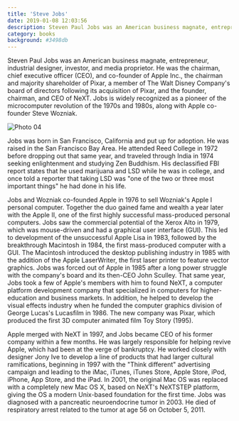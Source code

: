 ```yaml
---
title: 'Steve Jobs'
date: 2019-01-08 12:03:56
description: Steven Paul Jobs was an American business magnate, entrepreneur, industrial designer, investor, and media proprietor.
category: books
background: #3498db
---
```


Steven Paul Jobs was an American business magnate, entrepreneur, industrial designer, investor, and media proprietor. He was the chairman, chief executive officer (CEO), and co-founder of Apple Inc., the chairman and majority shareholder of Pixar, a member of The Walt Disney Company's board of directors following its acquisition of Pixar, and the founder, chairman, and CEO of NeXT. Jobs is widely recognized as a pioneer of the microcomputer revolution of the 1970s and 1980s, along with Apple co-founder Steve Wozniak.

![Photo 04](/assets/img/04.jpg)

Jobs was born in San Francisco, California and put up for adoption. He was raised in the San Francisco Bay Area. He attended Reed College in 1972 before dropping out that same year, and traveled through India in 1974 seeking enlightenment and studying Zen Buddhism. His declassified FBI report states that he used marijuana and LSD while he was in college, and once told a reporter that taking LSD was "one of the two or three most important things" he had done in his life.

Jobs and Wozniak co-founded Apple in 1976 to sell Wozniak's Apple I personal computer. Together the duo gained fame and wealth a year later with the Apple II, one of the first highly successful mass-produced personal computers. Jobs saw the commercial potential of the Xerox Alto in 1979, which was mouse-driven and had a graphical user interface (GUI). This led to development of the unsuccessful Apple Lisa in 1983, followed by the breakthrough Macintosh in 1984, the first mass-produced computer with a GUI. The Macintosh introduced the desktop publishing industry in 1985 with the addition of the Apple LaserWriter, the first laser printer to feature vector graphics. Jobs was forced out of Apple in 1985 after a long power struggle with the company's board and its then-CEO John Sculley. That same year, Jobs took a few of Apple's members with him to found NeXT, a computer platform development company that specialized in computers for higher-education and business markets. In addition, he helped to develop the visual effects industry when he funded the computer graphics division of George Lucas's Lucasfilm in 1986. The new company was Pixar, which produced the first 3D computer animated film Toy Story (1995).

Apple merged with NeXT in 1997, and Jobs became CEO of his former company within a few months. He was largely responsible for helping revive Apple, which had been at the verge of bankruptcy. He worked closely with designer Jony Ive to develop a line of products that had larger cultural ramifications, beginning in 1997 with the "Think different" advertising campaign and leading to the iMac, iTunes, iTunes Store, Apple Store, iPod, iPhone, App Store, and the iPad. In 2001, the original Mac OS was replaced with a completely new Mac OS X, based on NeXT's NeXTSTEP platform, giving the OS a modern Unix-based foundation for the first time. Jobs was diagnosed with a pancreatic neuroendocrine tumor in 2003. He died of respiratory arrest related to the tumor at age 56 on October 5, 2011.
